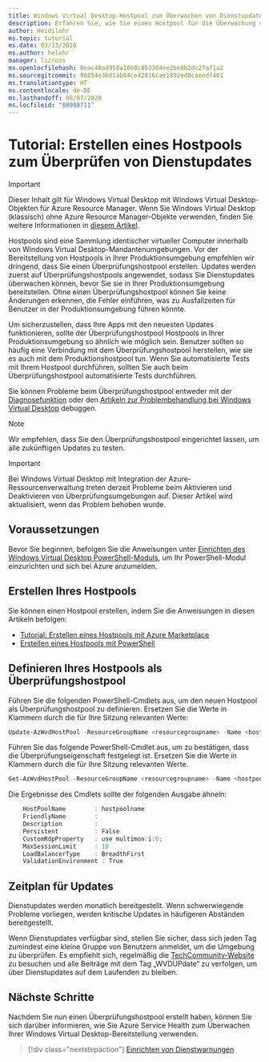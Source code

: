 ```yaml
---
title: Windows Virtual Desktop-Hostpool zum Überwachen von Dienstupdates – Azure
description: Erfahren Sie, wie Sie einen Hostpool für die Überwachung von Dienstupdates erstellen, bevor Updates in der Produktion bereitgestellt werden.
author: Heidilohr
ms.topic: tutorial
ms.date: 03/13/2020
ms.author: helohr
manager: lizross
ms.openlocfilehash: 8eac40ad958a10b8c853304ee2be8b2dc27af1a2
ms.sourcegitcommit: 98854e3bd1ab04ce42816cae1892ed0caeedf461
ms.translationtype: HT
ms.contentlocale: de-DE
ms.lasthandoff: 08/07/2020
ms.locfileid: "88008711"
---
```

# <a name="tutorial-create-a-host-pool-to-validate-service-updates"></a>Tutorial: Erstellen eines Hostpools zum Überprüfen von Dienstupdates

>[!IMPORTANT]
>Dieser Inhalt gilt für Windows Virtual Desktop mit Windows Virtual Desktop-Objekten für Azure Resource Manager. Wenn Sie Windows Virtual Desktop (klassisch) ohne Azure Resource Manager-Objekte verwenden, finden Sie weitere Informationen in [diesem Artikel](./virtual-desktop-fall-2019/create-validation-host-pool-2019.md).

Hostpools sind eine Sammlung identischer virtueller Computer innerhalb von Windows Virtual Desktop-Mandantenumgebungen. Vor der Bereitstellung von Hostpools in Ihrer Produktionsumgebung empfehlen wir dringend, dass Sie einen Überprüfungshostpool erstellen. Updates werden zuerst auf Überprüfungshostpools angewendet, sodass Sie Dienstupdates überwachen können, bevor Sie sie in Ihrer Produktionsumgebung bereitstellen. Ohne einen Überprüfungshostpool können Sie keine Änderungen erkennen, die Fehler einführen, was zu Ausfallzeiten für Benutzer in der Produktionsumgebung führen könnte.

Um sicherzustellen, dass Ihre Apps mit den neuesten Updates funktionieren, sollte der Überprüfungshostpool Hostpools in Ihrer Produktionsumgebung so ähnlich wie möglich sein. Benutzer sollten so häufig eine Verbindung mit dem Überprüfungshostpool herstellen, wie sie es auch mit dem Produktionshostpool tun. Wenn Sie automatisierte Tests mit Ihrem Hostpool durchführen, sollten Sie auch beim Überprüfungshostpool automatisierte Tests durchführen.

Sie können Probleme beim Überprüfungshostpool entweder mit der [Diagnosefunktion](diagnostics-role-service.md) oder den [Artikeln zur Problembehandlung bei Windows Virtual Desktop](troubleshoot-set-up-overview.md) debuggen.

>[!NOTE]
> Wir empfehlen, dass Sie den Überprüfungshostpool eingerichtet lassen, um alle zukünftigen Updates zu testen.

>[!IMPORTANT]
>Bei Windows Virtual Desktop mit Integration der Azure-Ressourcenverwaltung treten derzeit Probleme beim Aktivieren und Deaktivieren von Überprüfungsumgebungen auf. Dieser Artikel wird aktualisiert, wenn das Problem behoben wurde.

## <a name="prerequisites"></a>Voraussetzungen

Bevor Sie beginnen, befolgen Sie die Anweisungen unter [Einrichten des Windows Virtual Desktop PowerShell-Moduls](powershell-module.md), um Ihr PowerShell-Modul einzurichten und sich bei Azure anzumelden.

## <a name="create-your-host-pool"></a>Erstellen Ihres Hostpools

Sie können einen Hostpool erstellen, indem Sie die Anweisungen in diesen Artikeln befolgen:
- [Tutorial: Erstellen eines Hostpools mit Azure Marketplace](create-host-pools-azure-marketplace.md)
- [Erstellen eines Hostpools mit PowerShell](create-host-pools-powershell.md)

## <a name="define-your-host-pool-as-a-validation-host-pool"></a>Definieren Ihres Hostpools als Überprüfungshostpool

Führen Sie die folgenden PowerShell-Cmdlets aus, um den neuen Hostpool als Überprüfungshostpool zu definieren. Ersetzen Sie die Werte in Klammern durch die für Ihre Sitzung relevanten Werte:

```powershell
Update-AzWvdHostPool -ResourceGroupName <resourcegroupname> -Name <hostpoolname> -ValidationEnvironment:$true
```

Führen Sie das folgende PowerShell-Cmdlet aus, um zu bestätigen, dass die Überprüfungseigenschaft festgelegt ist. Ersetzen Sie die Werte in Klammern durch die für Ihre Sitzung relevanten Werte.

```powershell
Get-AzWvdHostPool -ResourceGroupName <resourcegroupname> -Name <hostpoolname> | Format-List
```

Die Ergebnisse des Cmdlets sollte der folgenden Ausgabe ähneln:

```powershell
    HostPoolName        : hostpoolname
    FriendlyName        :
    Description         :
    Persistent          : False
    CustomRdpProperty   : use multimon:i:0;
    MaxSessionLimit     : 10
    LoadBalancerType    : BreadthFirst
    ValidationEnvironment : True
```

## <a name="update-schedule"></a>Zeitplan für Updates

Dienstupdates werden monatlich bereitgestellt. Wenn schwerwiegende Probleme vorliegen, werden kritische Updates in häufigeren Abständen bereitgestellt.

Wenn Dienstupdates verfügbar sind, stellen Sie sicher, dass sich jeden Tag zumindest eine kleine Gruppe von Benutzern anmeldet, um die Umgebung zu überprüfen. Es empfiehlt sich, regelmäßig die [TechCommunity-Website](https://techcommunity.microsoft.com/t5/forums/searchpage/tab/message?filter=location&q=wvdupdate&location=forum-board:WindowsVirtualDesktop&sort_by=-topicPostDate&collapse_discussion=true) zu besuchen und alle Beiträge mit dem Tag „WVDUPdate“ zu verfolgen, um über Dienstupdates auf dem Laufenden zu bleiben.

## <a name="next-steps"></a>Nächste Schritte

Nachdem Sie nun einen Überprüfungshostpool erstellt haben, können Sie sich darüber informieren, wie Sie Azure Service Health zum Überwachen Ihrer Windows Virtual Desktop-Bereitstellung verwenden.

> [!div class="nextstepaction"]
> [Einrichten von Dienstwarnungen](./set-up-service-alerts.md)
